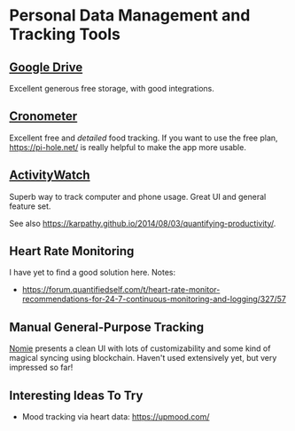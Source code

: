 # Personal Data Management and Tracking Tools

## [Google Drive](https://drive.google.com)

Excellent generous free storage, with good integrations.

## [Cronometer](https://cronometer.com/)

Excellent free and _detailed_ food tracking.  If you want to use the free plan,
https://pi-hole.net/ is really helpful to make the app more usable.

## [ActivityWatch](https://activitywatch.net/)

Superb way to track computer and phone usage. Great UI and general feature set.

See also https://karpathy.github.io/2014/08/03/quantifying-productivity/.

## Heart Rate Monitoring

I have yet to find a good solution here.  Notes:

 - https://forum.quantifiedself.com/t/heart-rate-monitor-recommendations-for-24-7-continuous-monitoring-and-logging/327/57

## Manual General-Purpose Tracking

[Nomie](https://v5.nomie.app/) presents a clean UI with lots of customizability
and some kind of magical syncing using blockchain.  Haven't used extensively
yet, but very impressed so far!

## Interesting Ideas To Try

 - Mood tracking via heart data: https://upmood.com/
